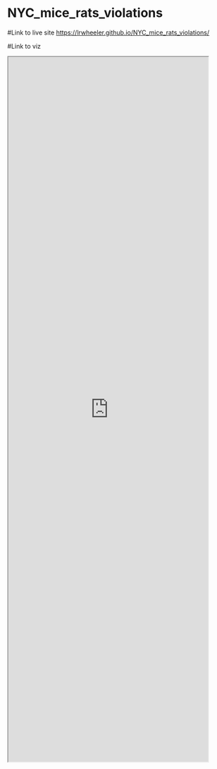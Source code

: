 # NYC_mice_rats_violations
#Link to live site
https://lrwheeler.github.io/NYC_mice_rats_violations/

#Link to viz
<iframe src="https://public.tableau.com/views/NYC_mice_rats_restaurants/Dashboard1?: showVizHome=no&:embed=true" width="90%" height="1600"></iframe>


